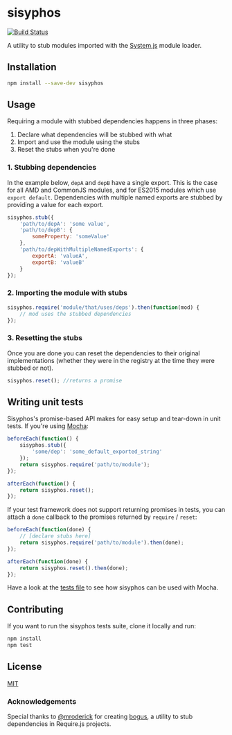 # sisyphos

[![Build Status](https://travis-ci.org/codazzo/sisyphos.svg?branch=master)](https://travis-ci.org/codazzo/sisyphos)

A utility to stub modules imported with the [System.js](https://github.com/systemjs/systemjs) module loader.

## Installation

```bash
npm install --save-dev sisyphos
```

## Usage

Requiring a module with stubbed dependencies happens in three phases:

1. Declare what dependencies will be stubbed with what
2. Import and use the module using the stubs
3. Reset the stubs when you're done

### 1. Stubbing dependencies
In the example below, `depA` and `depB` have a single export. This is the case for all AMD and CommonJS modules, and for ES2015 modules which use `export default`. Dependencies with multiple named exports are stubbed by providing a value for each export.

```js
sisyphos.stub({
    'path/to/depA': 'some value',
    'path/to/depB': {
        someProperty: 'someValue'
    },
    'path/to/depWithMultipleNamedExports': {
        exportA: 'valueA',
        exportB: 'valueB'
    }
});
```

### 2. Importing the module with stubs

```js
sisyphos.require('module/that/uses/deps').then(function(mod) {
    // mod uses the stubbed dependencies
});
```

### 3. Resetting the stubs

Once you are done you can reset the dependencies to their original implementations (whether they were in the registry at the time they were stubbed or not).

```js
sisyphos.reset(); //returns a promise
```

## Writing unit tests

Sisyphos's promise-based API makes for easy setup and tear-down in unit tests. If you're using [Mocha](https://mochajs.org):
```js
beforeEach(function() {
    sisyphos.stub({
        'some/dep': 'some_default_exported_string'
    });
    return sisyphos.require('path/to/module');
});

afterEach(function() {
    return sisyphos.reset();
});
```
If your test framework does not support returning promises in tests, you can attach a `done` callback to the promises returned by `require` / `reset`:
```js
beforeEach(function(done) {
    // [declare stubs here]
    return sisyphos.require('path/to/module').then(done);
});

afterEach(function(done) {
    return sisyphos.reset().then(done);
});
```

Have a look at the [tests file](tests.html) to see how sisyphos can be used with Mocha.

## Contributing
If you want to run the sisyphos tests suite, clone it locally and run:

```bash
npm install
npm test
```

## License

[MIT](LICENSE)

### Acknowledgements

Special thanks to [@mroderick](https://github.com/mroderick) for creating [bogus](https://github.com/mroderick/bogus), a utility to stub dependencies in Require.js projects.
